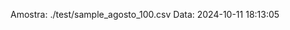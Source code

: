  Amostra: ./test/sample_agosto_100.csv
                               Data: 2024-10-11 18:13:05
                        